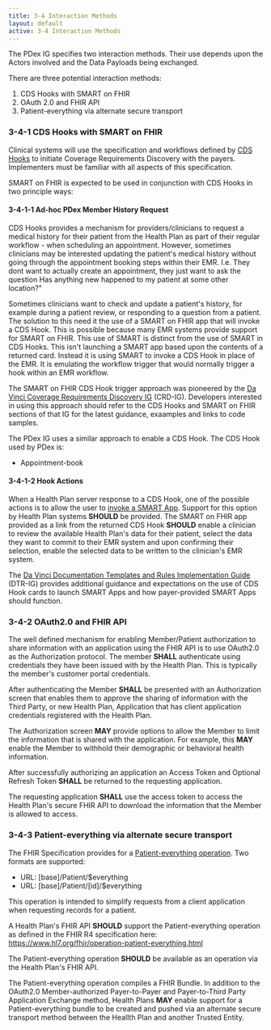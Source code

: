 ```yaml
---
title: 3-4 Interaction Methods
layout: default
active: 3-4 Interaction Methods
---
```


The PDex IG specifies two interaction methods. Their use depends upon the Actors involved and the Data Payloads being exchanged.

There are three potential interaction methods:
1. CDS Hooks with SMART on FHIR
2. OAuth 2.0 and FHIR API
3. Patient-everything via alternate secure transport

### 3-4-1 CDS Hooks with SMART on FHIR

Clinical systems will use the specification and workflows defined by [CDS Hooks](https://cds-hooks.hl7.org/) to initiate Coverage Requirements Discovery with the payers. Implementers must be familiar with all aspects of this specification.

SMART on FHIR is expected to be used in conjunction with CDS Hooks in two principle ways:

#### 3-4-1-1 Ad-hoc PDex Member History Request

CDS Hooks provides a mechanism for providers/clinicians to request a medical history for their patient from the Health Plan as part of their regular workflow - when scheduling an appointment. However, sometimes clinicians may be interested updating the patient's medical history without going through the appointment booking steps within their EMR. I.e. They dont want to actually create an appointment, they just want to ask the question Has anything new happened to my patient at some other location?"

Sometimes clinicians want to check and update a patient's history, for example during a patient review, or responding to a question from a patient. The solution to this need it the use of a SMART on FHIR app that will invoke a CDS Hook. This is possible because many EMR systems provide support for SMART on FHIR. This use of SMART is distinct from the use of SMART in CDS Hooks. This isn't launching a SMART app based upon the contents of a returned card. Instead it is using SMART to invoke a CDS Hook in place of the EMR. It is emulating the workflow trigger that would normally trigger a hook within an EMR workflow.

The SMART on FHIR CDS Hook trigger approach was pioneered by the [Da Vinci Coverage Requirements Discovery IG](http://hl7.org/fhir/us/davinci%2Dcrd/2019May/) (CRD-IG). Developers interested in using this approach should refer to the CDS Hooks and SMART on FHIR sections of that IG for the latest guidance, exaamples and links to code samples. 

The PDex IG uses a similar approach to enable a CDS Hook. The CDS Hook used by PDex is:

- Appointment-book

 
#### 3-4-1-2 Hook Actions

When a Health Plan server response to a CDS Hook, one of the possible actions is to allow the user to [invoke a SMART App](https://cds-hooks.org/specification/1.0/#link). Support for this option by Health Plan systems **SHOULD** be provided. The SMART on FHIR app provided as a link from the returned CDS Hook **SHOULD** enable a clinician to review the available Health Plan's data for their patient, select the data they want to commit to their EMR system and upon confirming their selection, enable the selected data to be written to the clinician's EMR system.

The [Da Vinci Documentation Templates and Rules Implementation Guide](http://www.hl7.org/fhir/us/davinci-dtr) (DTR-IG) provides additional guidance and expectations on the use of CDS Hook cards to launch SMART Apps and how payer-provided SMART Apps should function. 

### 3-4-2 OAuth2.0 and FHIR API

The well defined mechanism for enabling Member/Patient authorization to share information with an application using the FHIR API is to use OAuth2.0 as the Authorization protocol. The member **SHALL** authenticate using credentials they have been issued with by the Health Plan. This is typically the member's customer portal credentials.

After authenticating the Member **SHALL** be presented with an Authorization screen that enables them to approve the sharing of information with the Third Party, or new Health Plan, Application that has client application credentials registered with the Health Plan.

The Authorization screen **MAY** provide options to allow the Member to limit the information that is shared with the application. For example, this **MAY** enable the Member to withhold their demographic or behavioral health information. 

After successfully authorizing an application an Access Token and Optional Refresh Token **SHALL** be returned to the requesting application. 

The requesting application **SHALL** use the access token to access the Health Plan's secure FHIR API to download the information that the Member is allowed to access. 

### 3-4-3 Patient-everything via alternate secure transport

The FHIR Specification provides for a [Patient-everything operation](https://www.hl7.org/fhir/operation-patient-everything.html). 
Two formats are supported:

- URL: [base]/Patient/$everything
- URL: [base]/Patient/[id]/$everything

This operation is intended to simplify requests from a client application when requesting records for a patient. 

A Health Plan's FHIR API **SHOULD** support the Patient-everything operation as defined in the FHIR R4 specification here: https://www.hl7.org/fhir/operation-patient-everything.html

The Patient-everything operation **SHOULD** be available as an operation via the Health Plan's FHIR API. 

The Patient-everything operation compiles a FHIR Bundle. In addition to the OAuth2.0 Member-authorized Payer-to-Payer and Payer-to-Third Party Application Exchange method, Health Plans **MAY** enable support for a Patient-everything bundle to be created and pushed via an alternate secure transport method between the Heallth Plan and another Trusted Entity.

